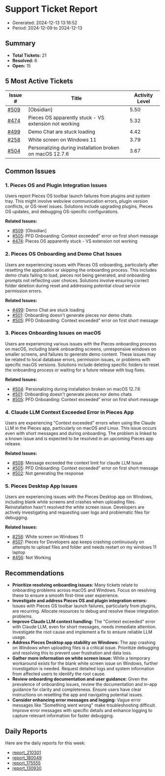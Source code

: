 # Support Ticket Report
- Generated: 2024-12-13 13:16:52
- Period: 2024-12-09 to 2024-12-13

## Summary
- **Total Tickets:** 21
- **Resolved:** 6
- **Open:** 15

## 5 Most Active Tickets
| Issue # | Title | Activity Level |
|---------|-------|----------------|
| [#509](https://github.com/pieces-app/support/issues/509) | [Obsidian] | 5.50 |
| [#474](https://github.com/pieces-app/support/issues/474) | Pieces OS apparently stuck - VS extension not working | 5.32 |
| [#499](https://github.com/pieces-app/support/issues/499) | Demo Chat are stuck loading | 4.42 |
| [#258](https://github.com/pieces-app/support/issues/258) | White screen on Windows 11 | 3.79 |
| [#504](https://github.com/pieces-app/support/issues/504) | Personalizing during installation broken on macOS 12.7.6 | 3.67 |

## Common Issues
### 1. Pieces OS and Plugin Integration Issues
Users report Pieces OS toolbar launch failures from plugins and system tray. This might involve webview communication errors, plugin version conflicts, or OS-level issues. Solutions include upgrading plugins, Pieces OS updates, and debugging OS-specific configurations.

**Related Issues:**
- [#509](https://github.com/pieces-app/support/issues/509): [Obsidian]
- [#505](https://github.com/pieces-app/support/issues/505): PFD Onboarding: Context exceeded" error on first short message
- [#474](https://github.com/pieces-app/support/issues/474): Pieces OS apparently stuck - VS extension not working

### 2. Pieces OS Onboarding and Demo Chat Issues
Users are experiencing issues with Pieces OS onboarding, particularly after resetting the application or skipping the onboarding process. This includes demo chats failing to load, pieces not being generated, and onboarding prompts not reflecting user choices. Solutions involve ensuring correct folder deletion during reset and addressing potential cloud service permission errors.

**Related Issues:**
- [#499](https://github.com/pieces-app/support/issues/499): Demo Chat are stuck loading
- [#501](https://github.com/pieces-app/support/issues/501): Onboarding doesn't generate pieces nor demo chats
- [#505](https://github.com/pieces-app/support/issues/505): PFD Onboarding: Context exceeded" error on first short message

### 3. Pieces Onboarding Issues on macOS
Users are experiencing various issues with the Pieces onboarding process on macOS, including blank onboarding screens, unresponsive windows on smaller screens, and failures to generate demo content. These issues may be related to local database errors, permission issues, or problems with specific macOS versions. Solutions include deleting specific folders to reset the onboarding process or waiting for a future release with bug fixes.

**Related Issues:**
- [#504](https://github.com/pieces-app/support/issues/504): Personalizing during installation broken on macOS 12.7.6
- [#501](https://github.com/pieces-app/support/issues/501): Onboarding doesn't generate pieces nor demo chats
- [#505](https://github.com/pieces-app/support/issues/505): PFD Onboarding: Context exceeded" error on first short message

### 4. Claude LLM Context Exceeded Error in Pieces App
Users are experiencing "Context exceeded" errors when using the Claude LLM in the Pieces app, particularly on macOS and Linux. This issue occurs even with short messages and during onboarding. The problem is linked to a known issue and is expected to be resolved in an upcoming Pieces app release.

**Related Issues:**
- [#508](https://github.com/pieces-app/support/issues/508): Message exceeded the context limit for claude LLM Issue
- [#505](https://github.com/pieces-app/support/issues/505): PFD Onboarding: Context exceeded" error on first short message
- [#502](https://github.com/pieces-app/support/issues/502): Not generating the response

### 5. Pieces Desktop App Issues
Users are experiencing issues with the Pieces Desktop app on Windows, including blank white screens and crashes when uploading files. Reinstallation hasn't resolved the white screen issue. Developers are actively investigating and requesting user logs and problematic files for debugging.

**Related Issues:**
- [#258](https://github.com/pieces-app/support/issues/258): White screen on Windows 11
- [#507](https://github.com/pieces-app/support/issues/507): Pieces for Developers app keeps crashing continuously on attempts to upload files and folder and needs restart on my windows 11 laptop
- [#456](https://github.com/pieces-app/support/issues/456): Not Working


## Recommendations
- **Prioritize resolving onboarding issues:** Many tickets relate to onboarding problems across macOS and Windows. Focus on resolving these to ensure a smooth first-time user experience.
- **Investigate and address Pieces OS and plugin integration errors:** Issues with Pieces OS toolbar launch failures, particularly from plugins, are recurring. Allocate resources to debug and resolve these integration problems.
- **Improve Claude LLM context handling:** The "Context exceeded" error with Claude LLM, even for short messages, needs immediate attention. Investigate the root cause and implement a fix to ensure reliable LLM usage.
- **Address Pieces Desktop app stability on Windows:**  The app crashing on Windows when uploading files is a critical issue. Prioritize debugging and resolving this to prevent user frustration and data loss.
- **Gather more information on white screen issue:** While a temporary workaround exists for the blank white screen issue on Windows, further investigation is needed. Request detailed logs and system information from affected users to identify the root cause.
- **Review onboarding documentation and user guidance:**  Given the prevalence of onboarding issues, review the documentation and in-app guidance for clarity and completeness. Ensure users have clear instructions on resetting the app and navigating potential issues.
- **Consider enhancing error messages and logging:**  Vague error messages like "Something went wrong" make troubleshooting difficult. Improve error messages with specific details and enhance logging to capture relevant information for faster debugging.

## Daily Reports
Here are the daily reports for this week:

- [report_210301](daily/2024-12-12/report_210301.md)
- [report_180049](daily/2024-12-12/report_180049.md)
- [report_175555](daily/2024-12-12/report_175555.md)
- [report_130930](daily/2024-12-13/report_130930.md)

